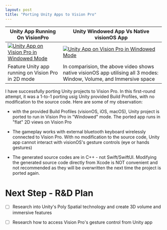 ```yaml
---
layout: post
title: "Porting Unity Apps to Vision Pro"
---
```


| Unity App Running On VisionPro | Unity Windowed App Vs Native visionOS App |
| --- | --- |
| [![Unity App on Vision Pro in Windowed Mode](https://img.youtube.com/vi/ZqEk3z4zkpg/default.jpg)](https://youtu.be/ZqEk3z4zkpg) | [![Unity App on Vision Pro in Windowed Mode](https://img.youtube.com/vi/gFS8nQsvod0/default.jpg)](https://youtu.be/gFS8nQsvod0) |
| Feature Unity app running on Vision Pro in 2D mode | In comparision, the above video shows native visionOS app utilising all 3 modes: Window, Volume, and Immersive space |

I have successfully porting Unity projects to Vision Pro. In this first-round attempt, it was a 1-to-1 porting usig Unity provided Build Profiles, with no modification to the source code. Here are some of my observation:

- with the provided Build Profiles (visionOS, iOS, macOS), Unity project is ported to run in Vision Pro in "Windowed" mode. The ported app runs in "flat" 2D views on Vision Pro

- The gameplay works with external bluetooth keyboard wirelessly connected to Vision Pro. With no modification to the source code, Unity app cannot interact with visionOS's gesture controls (eye or hands gestures)

- The generated source codes are in C++ - not Swift/SwiftUI. Modifying the generated source code directly from Xcode is NOT convenient and not recommended as they will be overwritten the next time the project is ported again.

<!--more-->

# Next Step - R&D Plan

- [ ] Research into Unity's Poly Spatial technology and create 3D volume and immersive features

- [ ] Research how to access Vision Pro's gesture control from Unity app